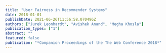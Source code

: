 ```yaml
---
title: "User Fairness in Recommender Systems"
date: 2018-01-01
publishDate: 2021-06-26T11:56:58.070496Z
authors: ["Jurek Leonhardt", "Avishek Anand", "Megha Khosla"]
publication_types: ["1"]
abstract: ""
featured: false
publication: "*Companion Proceedings of the The Web Conference 2018*"
---
```


